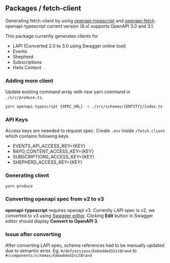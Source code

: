 ## Packages / fetch-client

Generating fetch-client by using [openapi-typescript](https://openapi-ts.pages.dev/introduction) and [openapi-fetch](https://openapi-ts.pages.dev/openapi-fetch/). openapi-typescript current version (6.x) supports OpenAPI 3.0 and 3.1.

This package currently generates clients for

- LAPI (Converted 2.0 to 3.0 using Swagger online tool)
- Events
- Shepherd
- Subscriptions
- Helix Content

### Adding more client

Update existing command array with new yarn command in `./src/produce.ts`.

```sh
yarn openapi-typescript {SPEC_URL} -o ./src/schemas/{ENTITY}/index.ts
```

### API Keys

Access keys are neeeded to request spec. Create `.env` inside `/fetch-client` which contains following keys.

- EVENTS_API_ACCESS_KEY={KEY}
- RAYO_CONTENT_ACCESS_KEY={KEY}
- SUBSCRIPTIONS_ACCESS_KEY={KEY}
- SHEPHERD_ACCESS_KEY={KEY}

### Generating client

```sh
yarn produce
```

### Converting openapi spec from v2 to v3

**openapi-typescript** requires openapi v3. Currently LAPI spec is v2, we converted to v3 using [Swagger editor](https://editor.swagger.io/). Clicking **Edit** button in Swagger editor should display **Convert to OpenAPI 3**.

### Issue after converting

After converting LAPI spec, schema references had to be manually updated due to semantic error.
Eg: `#/definitions/EmbeddedInitBrand` to `#/components/schemas/EmbeddedInitBrand`
